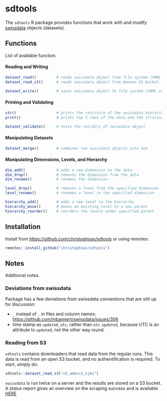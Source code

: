 # sdtools

The `sdtools` R package provides functions that work with and modify [swissdata](https://github.com/mbannert/swissdata) objects (datasets).

## Functions ##

List of available function.

#### Reading and Writing ####

```r
dataset_read()         # reads swissdata object from file system (YAML or JSON)
dataset_read_s3()      # reads swissdata object from Amazon S3 bucket.

dataset_write()        # saves swissdata object to file system (YAML or JSON)
```

#### Printing and Validating ####

```r
str()                  # prints the sturcture of the swissdata hierarchy
print()                # prints top 5 rows of the data and the structure of hierarchy

dataset_validate()     # tests the validity of swissdata object
```

#### Manipulating Datasets ####

```r
dataset_merge()        # combines two swissdata objects into one
```

#### Manipulating Dimensions, Levels, and Hierarchy ####

```r
dim_add()              # adds a new dimension to the data
dim_drop()             # removes the dimension from the data
dim_rename()           # renames the dimension

level_drop()           # removes a level from the specified dimension
level_rename()         # renames a level in the specified dimension

hierarchy_add()        # adds a new level to the hierarchy
hierarchy_move()       # moves an existing level to a new parent
hierarchy_reorder()    # reorders the levels under specified parent
```

## Installation ##

Install from https://github.com/christophsax/sdtools or using remotes:

```r
remotes::install_github("christophsax/sdtools")
```

## Notes ##

Additional notes.

### Deviations from swissdata ###

Package has a few deviations from swissdata conventions that are still up for discussion:

- `_` instead of `.` in files and column names: https://github.com/mbannert/swissdata/issues/306
- time stamp as `updated_utc`, rather than `utc.updated`, because UTC is an attribute to `updated`, not the other way round.

### Reading from S3 ###

`sdtools` contains downloaders that read data from the regular runs.
This data is read from an open S3 bucket, and no authentification is required.
To start, simply do:

```r
sdtools::dataset_read_s3("ch_adecco_sjmi")
```

`swissdata` is run twice on a server and the results are stored on a S3 bucket.
A status report gives an overview on the scraping success and is available [HERE](https://sos-ch-dk-2.exo.io/swissdata/status.html)

